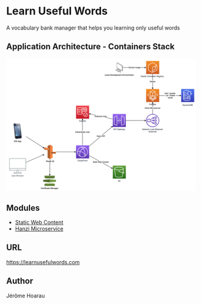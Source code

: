 # Learn Useful Words
A vocabulary bank manager that helps you learning only useful words

## Application Architecture - Containers Stack
![application_architecture](/misc/application_architecture_containers.png)

## Modules
* [Static Web Content](https://github.com/Jayrome974/hanzi_ui)
* [Hanzi Microservice](https://github.com/Jayrome974/hanzi_springmvc)

## URL
https://learnusefulwords.com

## Author
Jérôme Hoarau
